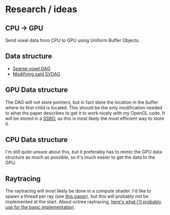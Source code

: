 # Research / ideas

## CPU -> GPU
Send voxel data from CPU to GPU using Uniform Buffer Objects.

## Data structure
* [Sparse voxel DAG](http://www.cse.chalmers.se/~uffe/HighResolutionSparseVoxelDAGs.pdf)
* [Modifying said SVDAG](https://graphics.tudelft.nl/Publications-new/2020/CBE20/ModifyingCompressedVoxels-main.pdf)

## GPU Data structure
The DAG will not store pointers, but in fact store the location in the buffer where its first child is located.
This should be the only modification needed to what the paper describes to get it to work nicely with my OpenGL code.
It will be stored in a [SSBO](https://www.khronos.org/opengl/wiki/Shader_Storage_Buffer_Object), as this is most likely the most efficient way to store it.

## CPU Data structure
I'm still quite unsure about this, but it preferably has to mimic the GPU data structure as much as possible, so it's much easier to get the data to the GPU.

## Raytracing
The raytracing will most likely be done in a compute shader.
I'd like to spawn a thread per ray (see [this paper](https://research.nvidia.com/sites/default/files/pubs/2013-07_Megakernels-Considered-Harmful/laine2013hpg_paper.pdf)), but this will probably not be implemented at the start.
About octree raytracing, [here's what I'll probably use for the basic implementation](https://daeken.svbtle.com/a-stupidly-simple-fast-octree-traversal-for-ray-intersection).
